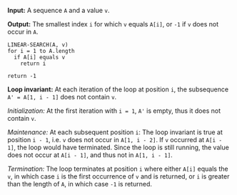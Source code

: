 **Input:** A sequence `A` and a value `v`.

**Output:** The smallest index `i` for which `v` equals `A[i]`,
or `-1` if `v` does not occur in `A`.

```
LINEAR-SEARCH(A, v)
for i = 1 to A.length
  if A[i] equals v
    return i

return -1
```

**Loop invariant:** At each iteration of the loop at position `i`,
the subsequence `A' = A[1, i - 1]` does not contain `v`.

_Initialization:_ At the first iteration with `i = 1`, `A'` is empty,
thus it does not contain `v`.

_Maintenance:_ At each subsequent position `i`: The loop invariant is true at
position `i - 1`, i.e. `v` does not occur in `A[1, i - 2]`. If `v` occurred at
`A[i - 1]`, the loop would have terminated. Since the loop is still running,
the value does not occur at `A[i - 1]`, and thus not in `A[1, i - 1]`.

_Termination:_ The loop terminates at position `i` where either `A[i]` equals
the `v`, in which case `i` is the first occurrence of `v` and is returned,
or `i` is greater than the length of `A`, in which case `-1` is returned.

